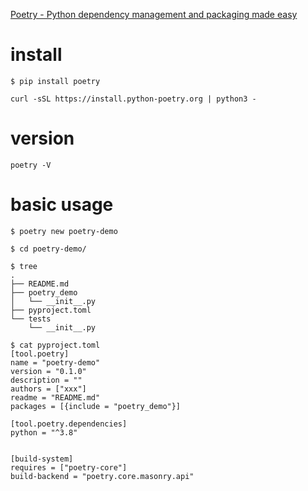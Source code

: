 [Poetry - Python dependency management and packaging made easy](https://python-poetry.org/)

# install

```
$ pip install poetry
```

```
curl -sSL https://install.python-poetry.org | python3 -
```

# version

```
poetry -V
```

# basic usage

```
$ poetry new poetry-demo

$ cd poetry-demo/

$ tree
.
├── README.md
├── poetry_demo
│   └── __init__.py
├── pyproject.toml
└── tests
    └── __init__.py
```


```
$ cat pyproject.toml
[tool.poetry]
name = "poetry-demo"
version = "0.1.0"
description = ""
authors = ["xxx"]
readme = "README.md"
packages = [{include = "poetry_demo"}]

[tool.poetry.dependencies]
python = "^3.8"


[build-system]
requires = ["poetry-core"]
build-backend = "poetry.core.masonry.api"
```

